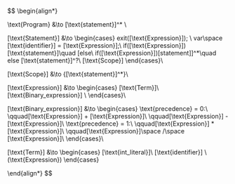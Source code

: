 $$
\begin{align*}

\text{Program} &\to [\text{statement}]^* \\

[\text{Statement}] &\to
\begin{cases}
	exit([\text{Expression}]); \\
	var\space [\text{identifier}] = [\text{Expression}];\\
	if([\text{Expression}]) [\text{statement}]\quad [else\ if([\text{Expression}])[statement]]^*\quad else [\text{statement}]^?\\
	[\text{Scope}]
\end{cases}\\

[\text{Scope}] &\to \{[\text{statement}]^*\}\\

[\text{Expression}] &\to
\begin{cases}
	[\text{Term}]\\
	[\text{Binary\_expression}] \\
\end{cases}\\

[\text{Binary\_expression}] &\to
\begin{cases}
	\text{precedence} = 0:\\
	\qquad[\text{Expression}] + [\text{Expression}]\\
	\qquad[\text{Expression}] - [\text{Expression}]\\
	\text{precedence} = 1:\\
	\qquad[\text{Expression}] * [\text{Expression}]\\
	\qquad[\text{Expression}]\space /\space [\text{Expression}]\\
\end{cases}\\

[\text{Term}] &\to
\begin{cases}
	[\text{int\_literal}]\\
	[\text{identifier}] \\
	(\text{Expression})
\end{cases}


\end{align*}
$$